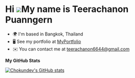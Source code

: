

Hi ![](https://user-images.githubusercontent.com/18350557/176309783-0785949b-9127-417c-8b55-ab5a4333674e.gif)My name is Teerachanon Puanngern
=============================================================================================================================================



* 🌍  I'm based in Bangkok, Thailand
* 🖥️  See my portfolio at [MyPortfolio](http://portfolio.chokun.cloud)
* ✉️  You can contact me at [teerachanon6644@gmail.com](mailto:teerachanon6644@gmail.com)


<b>My GitHub Stats</b>

<a href="http://www.github.com/Chokundev"><img src="https://github-readme-stats.vercel.app/api?username=Chokundev&show_icons=true&hide=&count_private=true&title_color=0891b2&text_color=ffffff&icon_color=0891b2&bg_color=1c1917&hide_border=true&show_icons=true" alt="Chokundev's GitHub stats" /></a>
